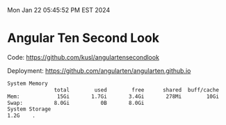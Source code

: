 Mon Jan 22 05:45:52 PM EST 2024

# Angular Ten Second Look

Code: https://github.com/kusl/angulartensecondlook

Deployment: https://github.com/angularten/angularten.github.io

```bash
System Memory
               total        used        free      shared  buff/cache   available
Mem:            15Gi       1.7Gi       3.4Gi       278Mi        10Gi        13Gi
Swap:          8.0Gi          0B       8.0Gi
System Storage
1.2G	.
